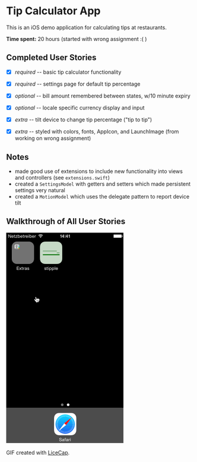 # Tip Calculator App

This is an iOS demo application for calculating tips at restaurants.

**Time spent:** 20 hours (started with wrong assignment :( )


## Completed User Stories

 * [x] *required* -- basic tip calculator functionality
 * [x] *required* -- settings page for default tip percentage
 * [x] *optional* -- bill amount remembered between states, w/10 minute expiry
 * [x] *optional* -- locale specific currency display and input
 * [x] *extra* -- tilt device to change tip percentage ("tip to tip")
 * [x] *extra* -- styled with colors, fonts, AppIcon, and LaunchImage (from working on wrong assignment)
 

## Notes

* made good use of extensions to include new functionality into views and controllers (see `extensions.swift`)
* created a `SettingsModel` with getters and setters which made persistent settings very natural
* created a `MotionModel` which uses the delegate pattern to report device tilt


## Walkthrough of All User Stories

![Video Walkthrough](hw.gif)

GIF created with [LiceCap](http://www.cockos.com/licecap/).



